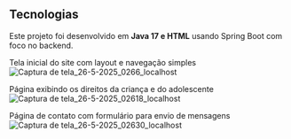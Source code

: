 ## Tecnologias

Este projeto foi desenvolvido em **Java 17 e HTML** usando Spring Boot com foco no backend.



Tela inicial do site com layout e navegação simples![Captura de tela_26-5-2025_0266_localhost](https://github.com/user-attachments/assets/4c5befb9-a867-40ca-9848-11513e5d2f99)

Página exibindo os direitos da criança e do adolescente![Captura de tela_26-5-2025_02618_localhost](https://github.com/user-attachments/assets/f90345db-2226-46a1-afaa-c69b7db532b1)

Página de contato com formulário para envio de mensagens![Captura de tela_26-5-2025_02630_localhost](https://github.com/user-attachments/assets/ffcc00ee-be07-4a21-a739-54c8e42be8f7)

